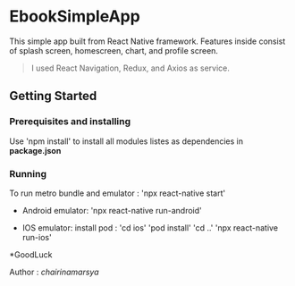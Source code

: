 # EbookSimpleApp

This simple app built from React Native framework. Features inside consist of splash screen, homescreen, chart, and profile screen.
> I used React Navigation, Redux, and Axios as service.

## Getting Started

### Prerequisites and installing
Use 'npm install' to install all modules listes as dependencies in **package.json**

### Running
To run metro bundle and emulator :
'npx react-native start'

- Android emulator:
'npx react-native run-android'

- IOS emulator:
install pod :
'cd ios'
'pod install'
'cd ..'
'npx react-native run-ios'

*GoodLuck

Author :
*chairinamarsya*
